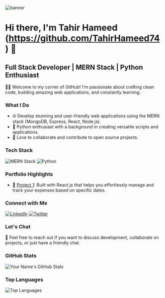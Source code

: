 

![banner](https://github.com/TahirHameed74/tahirhameed74/assets/33459018/52765c7e-d72f-4452-9556-f1dfd2c17902)



# Hi there, I'm Tahir Hameed (https://github.com/TahirHameed74) 👋

## Full Stack Developer | MERN Stack | Python Enthusiast

👨‍💻 Welcome to my corner of GitHub! I'm passionate about crafting clean code, building amazing web applications, and constantly learning.

### What I Do
- 🌐 Develop stunning and user-friendly web applications using the MERN stack (MongoDB, Express, React, Node.js).
- 🐍 Python enthusiast with a background in creating versatile scripts and applications.
- 🚀 Love to collaborate and contribute to open source projects.

### Tech Stack
![MERN Stack](https://img.shields.io/badge/Tech%20Stack-MERN-green)
![Python](https://img.shields.io/badge/Python-Intermediate-yellow)

### Portfolio Highlights
- 🌟 [Project 1](https://github.com/TahirHameed74/ExpenseTracker): Built with React.js that helps you effortlessly manage and track your expenses based on specific dates.


### Connect with Me
[![LinkedIn](https://img.shields.io/badge/LinkedIn-Connect-blue)]([https://www.linkedin.com/in/yourlinkedinprofile](https://www.linkedin.com/in/tahir-hameed-304568244/))
[![Twitter](https://img.shields.io/badge/Twitter-Follow-blue)](https://twitter.com/tsb_125)

### Let's Chat
💌 Feel free to reach out if you want to discuss development, collaborate on projects, or just have a friendly chat.

### GitHub Stats
![Your Name's GitHub Stats](https://github-readme-stats.vercel.app/api?username=tahirhameed74&show_icons=true&theme=dark)

### Top Languages
![Top Languages](https://github-readme-stats.vercel.app/api/top-langs/?username=tahirhameed74&layout=compact&theme=dark)

